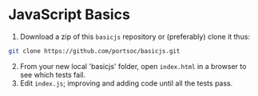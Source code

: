 # JavaScript Basics

1. Download a zip of this `basicjs` repository or (preferably) clone it thus:
```bash
git clone https://github.com/portsoc/basicjs.git
```
2. From your new local 'basicjs' folder, open `index.html` in a browser to see which tests fail.
3. Edit `index.js`; improving and adding code until all the tests pass.
